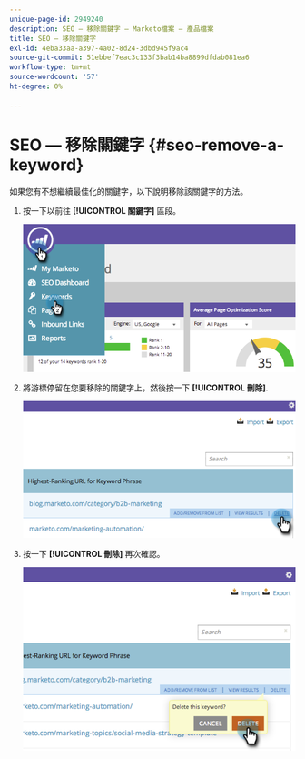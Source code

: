 ```yaml
---
unique-page-id: 2949240
description: SEO — 移除關鍵字 — Marketo檔案 — 產品檔案
title: SEO — 移除關鍵字
exl-id: 4eba33aa-a397-4a02-8d24-3dbd945f9ac4
source-git-commit: 51ebbef7eac3c133f3bab14ba8899dfdab081ea6
workflow-type: tm+mt
source-wordcount: '57'
ht-degree: 0%

---
```


# SEO — 移除關鍵字 {#seo-remove-a-keyword}

如果您有不想繼續最佳化的關鍵字，以下說明移除該關鍵字的方法。

1. 按一下以前往 **[!UICONTROL 關鍵字]** 區段。

   ![](assets/image2014-9-18-13-3a35-3a52.png)

1. 將游標停留在您要移除的關鍵字上，然後按一下 **[!UICONTROL 刪除]**.

   ![](assets/image2014-9-18-13-3a36-3a6.png)

1. 按一下 **[!UICONTROL 刪除]** 再次確認。

   ![](assets/image2014-9-18-13-3a36-3a11.png)

